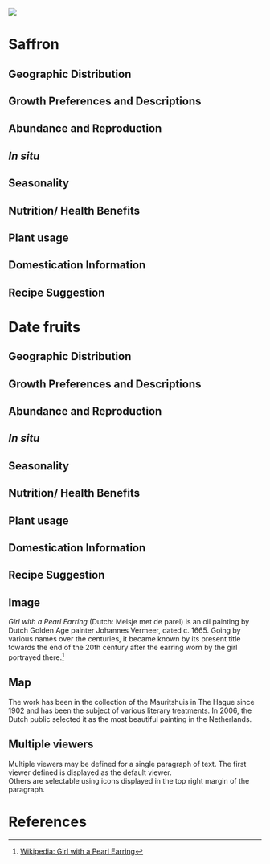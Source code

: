 
<a href="https://juncture-digital.org"><img src="https://juncture-digital.org/images/ve-button.png"></a>

<param ve-config 
       title="Paleothnobotanical Surveys of Saffron and Dates"
       author="Madeleine Wenger"
       banner="https://cdn.britannica.com/25/203625-050-64EDAEEE/Saffron-crocus-bloom-stigmas-flower-saffron-spice.jpg" 
       layout="vertical">

# Saffron 
## Geographic Distribution 
<param ve-image 
       label="Saffron Cultivation Map" 
       description="Saffron Cultivation Map" 
       license="public domain" 
       url="https://powo.science.kew.org/taxon/urn:lsid:ipni.org:names:436688-1#source-KBD">

## Growth Preferences and Descriptions
## Abundance and Reproduction
## _In situ_
## Seasonality 
## Nutrition/ Health Benefits
## Plant usage
## Domestication Information 
## Recipe Suggestion

# Date fruits
## Geographic Distribution 
## Growth Preferences and Descriptions
## Abundance and Reproduction
## _In situ_
## Seasonality 
## Nutrition/ Health Benefits
## Plant usage
## Domestication Information 
## Recipe Suggestion




## Image

_Girl with a Pearl Earring_ (Dutch: Meisje met de parel) is an oil painting by Dutch Golden Age painter Johannes Vermeer, 
dated c. 1665. Going by various names over the centuries, it became known by its present title towards the end of the 
20th century after the earring worn by the girl portrayed there.[^1]
<param ve-image 
       label="Girl with a Pearl Earring" 
       description="painting by Johannes Vermeer" 
       license="public domain" 
       url="https://upload.wikimedia.org/wikipedia/commons/0/0f/1665_Girl_with_a_Pearl_Earring.jpg">

## Map

The work has been in the collection of the Mauritshuis in The Hague since 1902 and has been the subject of various 
literary treatments. In 2006, the Dutch public selected it as the most beautiful painting in the Netherlands.
<param ve-map center="Q36600" zoom="11" prefer-geojson>

## Multiple viewers

Multiple viewers may be defined for a single paragraph of text.  The first viewer defined is displayed as the default viewer.  
Others are selectable using icons displayed in the top right margin of the paragraph.
<param ve-image 
       manifest="https://iiif.juncture-digital.org/manifest/6dd738aed85597cac540ad31dd5818e86ef7f2918c7b43a9eb3123d5538e6e4c">
<param ve-map center="Q36600" zoom="11">

# References

[^1]: [Wikipedia: Girl with a Pearl Earring](https://en.wikipedia.org/wiki/Girl_with_a_Pearl_Earring)
